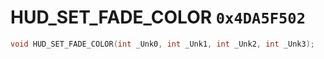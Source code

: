# HUD_SET_FADE_COLOR `0x4DA5F502`

```cpp
void HUD_SET_FADE_COLOR(int _Unk0, int _Unk1, int _Unk2, int _Unk3);
```